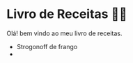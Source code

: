 # Livro de Receitas :man_cook:

Olá! bem vindo ao meu livro de receitas.

- Strogonoff de frango
- 

